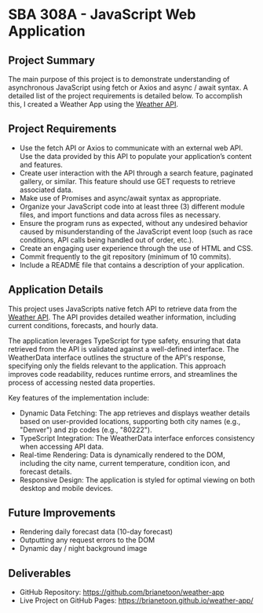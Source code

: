 # SBA 308A - JavaScript Web Application

## Project Summary

The main purpose of this project is to demonstrate understanding of asynchronous JavaScript using fetch or Axios and async / await syntax. A detailed list of the project requirements is detailed below. To accomplish this, I created a Weather App using the [Weather API](https://www.weatherapi.com/).

## Project Requirements

- Use the fetch API or Axios to communicate with an external web API. Use the data provided by this API to populate your application’s content and features.
- Create user interaction with the API through a search feature, paginated gallery, or similar. This feature should use GET requests to retrieve associated data.
- Make use of Promises and async/await syntax as appropriate.
- Organize your JavaScript code into at least three (3) different module files, and import functions and data across files as necessary.
- Ensure the program runs as expected, without any undesired behavior caused by misunderstanding of the JavaScript event loop (such as race conditions, API calls being handled out of order, etc.).
- Create an engaging user experience through the use of HTML and CSS.
- Commit frequently to the git repository (minimum of 10 commits).
- Include a README file that contains a description of your application.

## Application Details

This project uses JavaScripts native fetch API to retrieve data from the [Weather API](https://www.weatherapi.com/). The API provides detailed weather information, including current conditions, forecasts, and hourly data.

The application leverages TypeScript for type safety, ensuring that data retrieved from the API is validated against a well-defined interface. The WeatherData interface outlines the structure of the API's response, specifying only the fields relevant to the application. This approach improves code readability, reduces runtime errors, and streamlines the process of accessing nested data properties.

Key features of the implementation include:

- Dynamic Data Fetching: The app retrieves and displays weather details based on user-provided locations, supporting both city names (e.g., "Denver") and zip codes (e.g., "80222").
- TypeScript Integration: The WeatherData interface enforces consistency when accessing API data. 
- Real-time Rendering: Data is dynamically rendered to the DOM, including the city name, current temperature, condition icon, and forecast details.
- Responsive Design: The application is styled for optimal viewing on both desktop and mobile devices.

## Future Improvements

- Rendering daily forecast data (10-day forecast)
- Outputting any request errors to the DOM
- Dynamic day / night background image

## Deliverables

- GitHub Repository: https://github.com/brianetoon/weather-app
- Live Project on GitHub Pages: https://brianetoon.github.io/weather-app/
